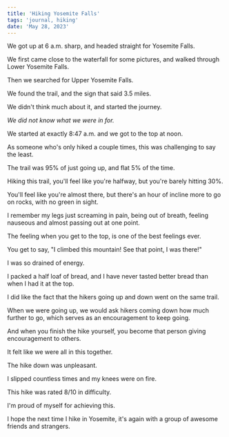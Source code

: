 ```yaml
---
title: 'Hiking Yosemite Falls'
tags: 'journal, hiking'
date: 'May 28, 2023'
---
```


We got up at 6 a.m. sharp, and headed straight for Yosemite Falls.

We first came close to the waterfall for some pictures, and walked through Lower Yosemite Falls.

Then we searched for Upper Yosemite Falls.

We found the trail, and the sign that said 3.5 miles.

We didn't think much about it, and started the journey.

_We did not know what we were in for._

We started at exactly 8:47 a.m. and we got to the top at noon.

As someone who's only hiked a couple times, this was challenging to say the least.

The trail was 95% of just going up, and flat 5% of the time.

Hiking this trail, you'll feel like you're halfway, but you're barely hitting 30%.

You'll feel like you're almost there, but there's an hour of incline more to go on rocks, with no green in sight.

I remember my legs just screaming in pain, being out of breath, feeling nauseous and almost passing out at one point.

The feeling when you get to the top, is one of the best feelings ever.

You get to say, "I climbed this mountain! See that point, I was there!"

I was so drained of energy.

I packed a half loaf of bread, and I have never tasted better bread than when I had it at the top.

I did like the fact that the hikers going up and down went on the same trail.

When we were going up, we would ask hikers coming down how much further to go, which serves as an encouragement to keep going.

And when you finish the hike yourself, you become that person giving encouragement to others.

It felt like we were all in this together.

The hike down was unpleasant.

I slipped countless times and my knees were on fire.

This hike was rated 8/10 in difficulty.

I'm proud of myself for achieving this.

I hope the next time I hike in Yosemite, it's again with a group of awesome friends and strangers.
